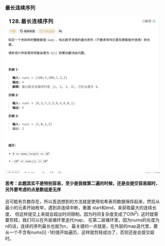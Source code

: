 ### 最长连续序列

![最长连续序列](../../../images/longest_consecutive.png)

#### 思考：此题其实不是特别容易，至少是我做第二遍的时候，还是会提交容易超时，另外要考虑的点是数组是无序
且可能有负数存在，所以首选想到的方法就是使用哈希表将数据保存起来，然后从最小的元素开始枚举，遇到非连续中断，重置
start和end，来获取最大的连续长度， 但这样提交上来就会超出时间限制。因为时间复杂度变成了O(N<sup>2</sup>).
这时就需要剪枝，我们可以在外层循环里迭代map， 在第二层循环里，因为nums的长度为n的话，连续的序列最长也就为n， 
最关键的一点就是，在外层的map迭代里，要从一个不含有nums[i] -1的值开始遍历，这样就剪枝成功了，否则还是会提交超时。

